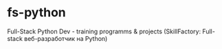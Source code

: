 # fs-python
Full-Stack Python Dev - training programms &amp; projects 
(SkillFactory: Full-stack веб-разработчик на Python)
